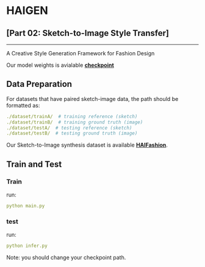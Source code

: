 # HAIGEN 
## [Part 02: Sketch-to-Image Style Transfer]

***
A Creative Style Generation Framework for Fashion Design

Our model weights is avialable [**checkpoint**](https://drive.google.com/drive/folders/1DW2O9xIiL_wb4BDz06PflUqSq_n9v-Lf?usp=drive_link)

## Data Preparation
For datasets that have paired sketch-image data, the path should be formatted as:
```yaml
./dataset/trainA/  # training reference (sketch)
./dataset/trainB/  # training ground truth (image)
./dataset/testA/  # testing reference (sketch)
./dataset/testB/  # testing ground truth (image)
```

Our Sketch-to-Image synthesis dataset is available [**HAIFashion**](https://drive.google.com/file/d/1Cy8I92VYnBEgWbpIvLsy5VcYPliJ1PON/view?usp=drive_link).


## Train and Test
### Train
run:
```yaml
python main.py
```

### test
run:
```yaml
python infer.py
```
Note: you should change your checkpoint path.
